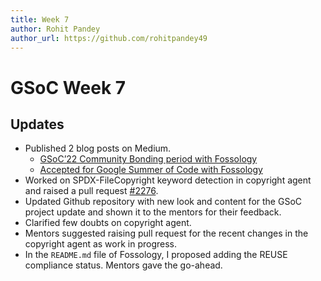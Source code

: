 ```yaml
---
title: Week 7
author: Rohit Pandey
author_url: https://github.com/rohitpandey49
---
```


# GSoC Week 7

## Updates

- Published 2 blog posts on Medium.
    - [GSoC’22 Community Bonding period with Fossology](https://medium.com/@rohit-pandey/gsoc22-community-bonding-period-with-fossology-babbeb7025b8)
    - [Accepted for Google Summer of Code with Fossology](https://medium.com/@rohit-pandey/accepted-for-gsoc22-with-fossology-eddebf25f8ee)
- Worked on SPDX-FileCopyright keyword detection in copyright agent and raised a pull request [#2276](https://github.com/fossology/fossology/pull/2276).
- Updated Github repository with new look and content for the GSoC project update and shown it to the mentors for their feedback.
- Clarified few doubts on copyright agent.
- Mentors suggested raising pull request for the recent changes in the copyright agent as work in progress.
- In the `README.md` file of Fossology, I proposed adding the REUSE compliance status. Mentors gave the go-ahead.